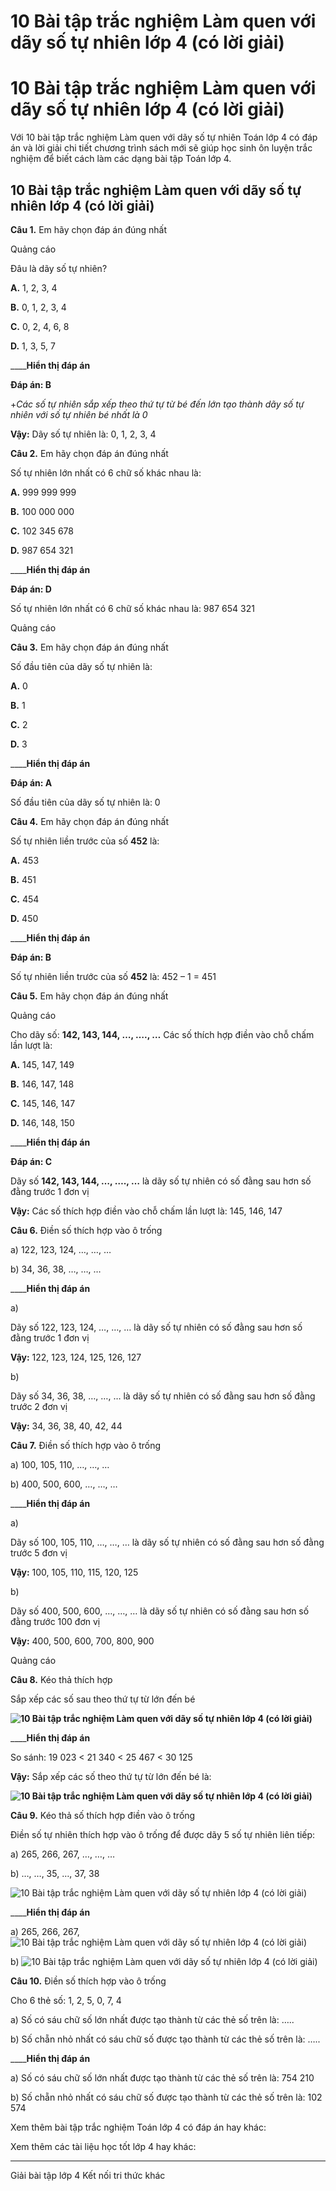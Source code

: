 # 10 Bài tập trắc nghiệm Làm quen với dãy số tự nhiên lớp 4 (có lời giải)

# 10 Bài tập trắc nghiệm Làm quen với dãy số tự nhiên lớp 4 (có lời giải)

Với 10 bài tập trắc nghiệm Làm quen với dãy số tự nhiên Toán lớp 4 có đáp án và lời giải chi tiết chương trình sách mới sẽ giúp học sinh ôn luyện trắc nghiệm để biết cách làm các dạng bài tập Toán lớp 4.

## 10 Bài tập trắc nghiệm Làm quen với dãy số tự nhiên lớp 4 (có lời giải)

**Câu 1.** Em hãy chọn đáp án đúng nhất

Quảng cáo

Đâu là dãy số tự nhiên?

**A.** 1, 2, 3, 4

**B.** 0, 1, 2, 3, 4

**C.** 0, 2, 4, 6, 8

**D.** 1, 3, 5, 7

____**Hiển thị đáp án**

**Đáp án: B**

+_Các số tự nhiên sắp xếp theo thứ tự từ bé đến lớn tạo thành dãy số tự nhiên với số tự nhiên bé nhất là 0_

**Vậy:** Dãy số tự nhiên là: 0, 1, 2, 3, 4

**Câu 2.** Em hãy chọn đáp án đúng nhất

Số tự nhiên lớn nhất có 6 chữ số khác nhau là: 

**A.** 999 999 999

**B.** 100 000 000

**C.** 102 345 678

**D.** 987 654 321

____**Hiển thị đáp án**

**Đáp án: D**

Số tự nhiên lớn nhất có 6 chữ số khác nhau là: 987 654 321

Quảng cáo

**Câu 3.** Em hãy chọn đáp án đúng nhất

Số đầu tiên của dãy số tự nhiên là: 

**A.** 0

**B.** 1

**C.** 2

**D.** 3

____**Hiển thị đáp án**

**Đáp án: A**

Số đầu tiên của dãy số tự nhiên là: 0

**Câu 4.** Em hãy chọn đáp án đúng nhất

Số tự nhiên liền trước của số **452** là:

**A.** 453

**B.** 451

**C.** 454

**D.** 450

____**Hiển thị đáp án**

**Đáp án: B**

Số tự nhiên liền trước của số **452** là: 452 – 1 = 451

**Câu 5.** Em hãy chọn đáp án đúng nhất

Quảng cáo

Cho dãy số: **142, 143, 144, …, …., …** Các số thích hợp điền vào chỗ chấm lần lượt là:

**A.** 145, 147, 149

**B.** 146, 147, 148

**C.** 145, 146, 147

**D.** 146, 148, 150

____**Hiển thị đáp án**

**Đáp án: C**

Dãy số **142, 143, 144, …, …., …** là dãy số tự nhiên có số đằng sau hơn số đằng trước 1 đơn vị

**Vậy:** Các số thích hợp điền vào chỗ chấm lần lượt là: 145, 146, 147

**Câu 6.** Điền số thích hợp vào ô trống

a) 122, 123, 124, …, …, …

b) 34, 36, 38, …, …, …

____**Hiển thị đáp án**

a) 

Dãy số 122, 123, 124, …, …, … là dãy số tự nhiên có số đằng sau hơn số đằng trước 1 đơn vị

**Vậy:** 122, 123, 124, 125, 126, 127

b) 

Dãy số 34, 36, 38, …, …, … là dãy số tự nhiên có số đằng sau hơn số đằng trước 2 đơn vị

**Vậy:** 34, 36, 38, 40, 42, 44

**Câu 7.** Điền số thích hợp vào ô trống

a) 100, 105, 110, …, …, …

b) 400, 500, 600, …, …, …

____**Hiển thị đáp án**

a) 

Dãy số 100, 105, 110, …, …, … là dãy số tự nhiên có số đằng sau hơn số đằng trước 5 đơn vị

**Vậy:** 100, 105, 110, 115, 120, 125

b) 

Dãy số 400, 500, 600, …, …, … là dãy số tự nhiên có số đằng sau hơn số đằng trước 100 đơn vị

**Vậy:** 400, 500, 600, 700, 800, 900

Quảng cáo

**Câu 8.** Kéo thả thích hợp

Sắp xếp các số sau theo thứ tự từ lớn đến bé

**![10 Bài tập trắc nghiệm Làm quen với dãy số tự nhiên lớp 4 \(có lời giải\)](https://vietjack.com/toan-4-kn/images/trac-nghiem-lam-quen-voi-day-so-tu-nhien-248475.PNG)**

____**Hiển thị đáp án**

So sánh: 19 023 < 21 340 < 25 467 < 30 125

**Vậy:** Sắp xếp các số theo thứ tự từ lớn đến bé là: 

**![10 Bài tập trắc nghiệm Làm quen với dãy số tự nhiên lớp 4 \(có lời giải\)](https://vietjack.com/toan-4-kn/images/trac-nghiem-lam-quen-voi-day-so-tu-nhien-248476.PNG)**

**Câu 9.** Kéo thả số thích hợp điền vào ô trống

Điền số tự nhiên thích hợp vào ô trống để được dãy 5 số tự nhiên liên tiếp:

a) 265, 266, 267, …, …, …

b) …, …, 35, …, 37, 38

![10 Bài tập trắc nghiệm Làm quen với dãy số tự nhiên lớp 4 \(có lời giải\)](https://vietjack.com/toan-4-kn/images/trac-nghiem-lam-quen-voi-day-so-tu-nhien-248477.PNG)

____**Hiển thị đáp án**

a) 265, 266, 267, ![10 Bài tập trắc nghiệm Làm quen với dãy số tự nhiên lớp 4 \(có lời giải\)](https://vietjack.com/toan-4-kn/images/trac-nghiem-lam-quen-voi-day-so-tu-nhien-248478.PNG)

b) ![10 Bài tập trắc nghiệm Làm quen với dãy số tự nhiên lớp 4 \(có lời giải\)](https://vietjack.com/toan-4-kn/images/trac-nghiem-lam-quen-voi-day-so-tu-nhien-248479.PNG)

**Câu 10.** Điền số thích hợp vào ô trống

Cho 6 thẻ số: 1, 2, 5, 0, 7, 4

a) Số có sáu chữ số lớn nhất được tạo thành từ các thẻ số trên là: ….. 

b) Số chẵn nhỏ nhất có sáu chữ số được tạo thành từ các thẻ số trên là: …..

____**Hiển thị đáp án**

a) Số có sáu chữ số lớn nhất được tạo thành từ các thẻ số trên là: 754 210

b) Số chẵn nhỏ nhất có sáu chữ số được tạo thành từ các thẻ số trên là: 102 574

Xem thêm bài tập trắc nghiệm Toán lớp 4 có đáp án hay khác:

Xem thêm các tài liệu học tốt lớp 4 hay khác:

* * *

Giải bài tập lớp 4 Kết nối tri thức khác
